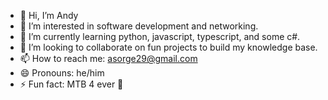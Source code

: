 - 👋 Hi, I’m Andy
- 👀 I’m interested in software development and networking.
- 🌱 I’m currently learning python, javascript, typescript, and some c#.
- 💞️ I’m looking to collaborate on fun projects to build my knowledge base.
- 📫 How to reach me: asorge29@gmail.com
- 😄 Pronouns: he/him
- ⚡ Fun fact: MTB 4 ever 🤘
<!---
asorge29/asorge29 is a ✨ special ✨ repository because its `README.md` (this file) appears on your GitHub profile.
You can click the Preview link to take a look at your changes.
--->
